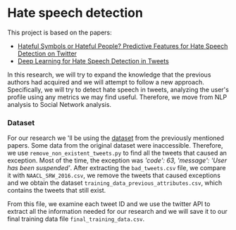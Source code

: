 # Hate speech detection
This project is based on the papers:
 * [Hateful Symbols or Hateful People? Predictive Features for Hate Speech Detection on Twitter](https://www.aclweb.org/anthology/N16-2013/)
 * [Deep Learning for Hate Speech Detection in Tweets](https://dl.acm.org/doi/10.1145/3041021.3054223)

In this research, we will try to expand the knowledge that the previous authors had acquired 
and we will attempt to follow a new approach. Specifically, we will try to detect hate speech in
tweets, analyzing the user's profile using any metrics we may find useful. Therefore, we move
from NLP analysis to Social Network analysis.

### Dataset
For our research we 'll be using the [dataset](https://github.com/zeerakw/hatespeech) from the previously mentioned papers.
Some data from the original dataset were inaccessible. Therefore, we use `remove_non_existent_tweets.py`
to find all the tweets that caused an exception. Most of the time, the exception was 
*'code': 63, 'message': 'User has been suspended'*. After extracting the `bad_tweets.csv` file,
we compare it with `NAACL_SRW_2016.csv`, we remove the tweets that caused exceptions
and we obtain the dataset `training_data_previous_attributes.csv`, which contains the tweets that still exist.

From this file, we examine each tweet ID and we use the twitter API to extract all the information needed for our 
research and we will save it to our final training data file `final_training_data.csv`.
